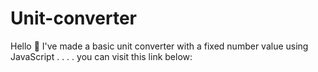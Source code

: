 # Unit-converter

Hello 👋 I've made a basic unit converter with a fixed number value using JavaScript
.
.
.
.
you can visit this link below:
